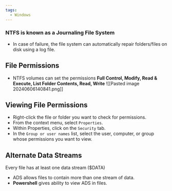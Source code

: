 ```yaml
---
tags:
  - Windows
---
```

### NTFS is known as a Journaling File System
- In case of failure, the file system can automatically repair folders/files on disk using a log file.

## File Permissions
- NTFS volumes can set the permissions **Full Control, Modify, Read & Execute, List Folder Contents, Read, Write**
![[Pasted image 20240606140841.png]]

## Viewing File Permissions
- Right-click the file or folder you want to check for permissions.
- From the context menu, select `Properties`.
- Within Properties, click on the `Security` tab.
- In the `Group or user names` list, select the user, computer, or group whose permissions you want to view.

## Alternate Data Streams
Every file has at least one data stream ($DATA)
- ADS allows files to contain more than one stream of data.
- **Powershell** gives ability to view ADS in files.